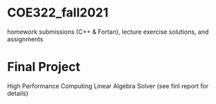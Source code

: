 # COE322_fall2021
homework submissions (C++ & Fortan), lecture exercise solutions, and assignments 

# Final Project
High Performance Computing Linear Algebra Solver (see finl report for details)
